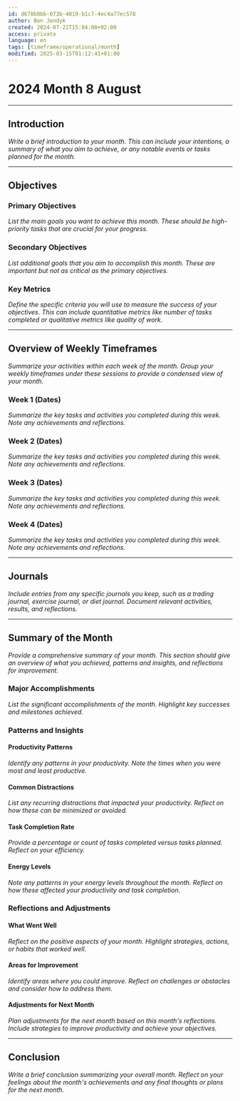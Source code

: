 ```yaml
---
id: d678b8bb-073b-4019-b1c7-4ec4a77ec578
author: Ben Jendyk
created: 2024-07-21T15:04:00+02:00
access: private
language: en
tags: [timeframe/operational/month]
modified: 2025-03-15T01:12:41+01:00
---
```


# 2024 Month 8 August

---

## Introduction

*Write a brief introduction to your month. This can include your intentions, a summary of what you aim to achieve, or any notable events or tasks planned for the month.*

---

## Objectives

### Primary Objectives

*List the main goals you want to achieve this month. These should be high-priority tasks that are crucial for your progress.*

### Secondary Objectives

*List additional goals that you aim to accomplish this month. These are important but not as critical as the primary objectives.*

### Key Metrics

*Define the specific criteria you will use to measure the success of your objectives. This can include quantitative metrics like number of tasks completed or qualitative metrics like quality of work.*

---

## Overview of Weekly Timeframes

*Summarize your activities within each week of the month. Group your weekly timeframes under these sessions to provide a condensed view of your month.*

### Week 1 (Dates)

*Summarize the key tasks and activities you completed during this week. Note any achievements and reflections.*

### Week 2 (Dates)

*Summarize the key tasks and activities you completed during this week. Note any achievements and reflections.*

### Week 3 (Dates)

*Summarize the key tasks and activities you completed during this week. Note any achievements and reflections.*

### Week 4 (Dates)

*Summarize the key tasks and activities you completed during this week. Note any achievements and reflections.*

---

## Journals

*Include entries from any specific journals you keep, such as a trading journal, exercise journal, or diet journal. Document relevant activities, results, and reflections.*

---

## Summary of the Month

*Provide a comprehensive summary of your month. This section should give an overview of what you achieved, patterns and insights, and reflections for improvement.*

### Major Accomplishments

*List the significant accomplishments of the month. Highlight key successes and milestones achieved.*

### Patterns and Insights

#### Productivity Patterns

*Identify any patterns in your productivity. Note the times when you were most and least productive.*

#### Common Distractions

*List any recurring distractions that impacted your productivity. Reflect on how these can be minimized or avoided.*

#### Task Completion Rate

*Provide a percentage or count of tasks completed versus tasks planned. Reflect on your efficiency.*

#### Energy Levels

*Note any patterns in your energy levels throughout the month. Reflect on how these affected your productivity and task completion.*

### Reflections and Adjustments

#### What Went Well

*Reflect on the positive aspects of your month. Highlight strategies, actions, or habits that worked well.*

#### Areas for Improvement

*Identify areas where you could improve. Reflect on challenges or obstacles and consider how to address them.*

#### Adjustments for Next Month

*Plan adjustments for the next month based on this month's reflections. Include strategies to improve productivity and achieve your objectives.*

---

## Conclusion

*Write a brief conclusion summarizing your overall month. Reflect on your feelings about the month's achievements and any final thoughts or plans for the next month.*

